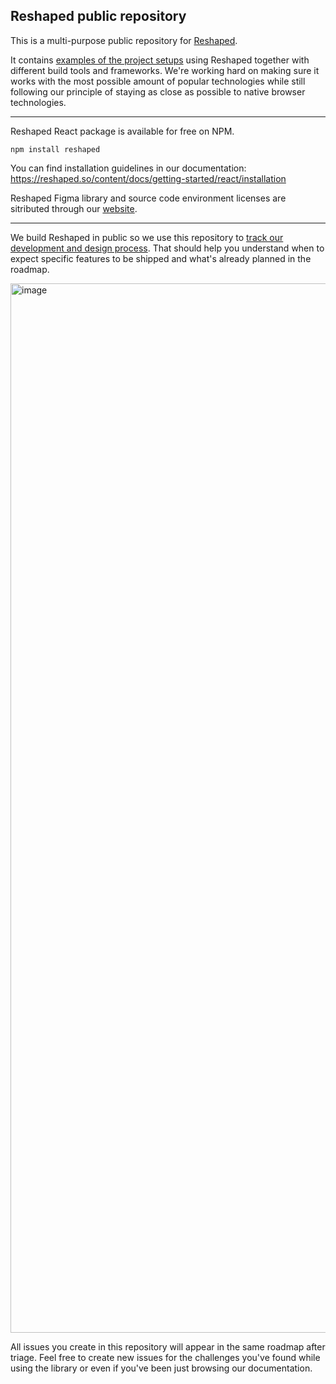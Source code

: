 ## Reshaped public repository

This is a multi-purpose public repository for [Reshaped](https://reshaped.so).

It contains [examples of the project setups](./examples/) using Reshaped together with different build tools and frameworks.
We're working hard on making sure it works with the most possible amount of popular technologies while still following our principle of staying as close as possible to native browser technologies.

---

Reshaped React package is available for free on NPM.

```
npm install reshaped
```

You can find installation guidelines in our documentation: https://reshaped.so/content/docs/getting-started/react/installation

Reshaped Figma library and source code environment licenses are sitributed through our [website](https://reshaped.so).

---

We build Reshaped in public so we use this repository to [track our development and design process](https://formaat.notion.site/64cf1f5713344a7383330e0402f43949?v=b88a6dbbcb9a4faeb867d40d09ec0b12).
That should help you understand when to expect specific features to be shipped and what's already planned in the roadmap.

<a href="https://formaat.notion.site/64cf1f5713344a7383330e0402f43949?v=b88a6dbbcb9a4faeb867d40d09ec0b12" target="_blank">
  <img width="1679" alt="image" src="https://user-images.githubusercontent.com/887379/212545543-e321b4c0-8d3c-4edf-b2f7-795cb3674ba9.png">
</a>

All issues you create in this repository will appear in the same roadmap after triage.
Feel free to create new issues for the challenges you've found while using the library or even if you've been just browsing our documentation.
